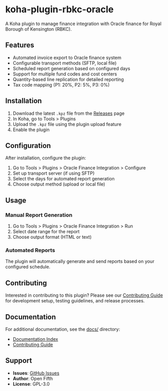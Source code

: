 # koha-plugin-rbkc-oracle

A Koha plugin to manage finance integration with Oracle finance for Royal Borough of Kensington (RBKC).

## Features

- Automated invoice export to Oracle finance system
- Configurable transport methods (SFTP, local file)
- Scheduled report generation based on configured days
- Support for multiple fund codes and cost centers
- Quantity-based line replication for detailed reporting
- Tax code mapping (P1: 20%, P2: 5%, P3: 0%)

## Installation

1. Download the latest `.kpz` file from the [Releases](https://github.com/openfifth/koha-plugin-rbkc-oracle/releases) page
2. In Koha, go to Tools > Plugins
3. Upload the `.kpz` file using the plugin upload feature
4. Enable the plugin

## Configuration

After installation, configure the plugin:

1. Go to Tools > Plugins > Oracle Finance Integration > Configure
2. Set up transport server (if using SFTP)
3. Select the days for automated report generation
4. Choose output method (upload or local file)

## Usage

### Manual Report Generation

1. Go to Tools > Plugins > Oracle Finance Integration > Run
2. Select date range for the report
3. Choose output format (HTML or text)

### Automated Reports

The plugin will automatically generate and send reports based on your configured schedule.

## Contributing

Interested in contributing to this plugin? Please see our [Contributing Guide](CONTRIBUTING.md) for development setup, testing guidelines, and release processes.

## Documentation

For additional documentation, see the [docs/](docs/) directory:

- [Documentation Index](docs/README.md)
- [Contributing Guide](CONTRIBUTING.md)

## Support

- **Issues**: [GitHub Issues](https://github.com/openfifth/koha-plugin-rbkc-oracle/issues)
- **Author**: Open Fifth
- **License**: GPL-3.0
